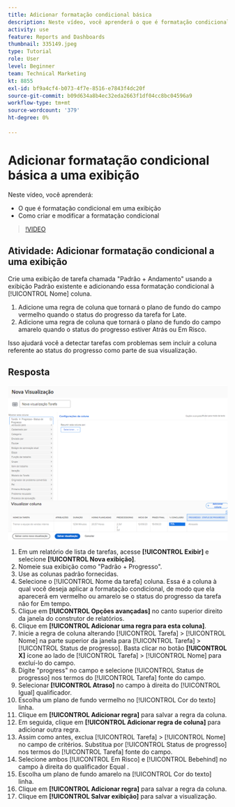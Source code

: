 ```yaml
---
title: Adicionar formatação condicional básica
description: Neste vídeo, você aprenderá o que é formatação condicional em uma exibição e como criar e modificar a formatação condicional em [!DNL  Workfront].
activity: use
feature: Reports and Dashboards
thumbnail: 335149.jpeg
type: Tutorial
role: User
level: Beginner
team: Technical Marketing
kt: 8855
exl-id: bf9a4cf4-b073-4f7e-8516-e7843f4dc20f
source-git-commit: b09d634a8b4ec32eda2663f1df04cc8bc04596a9
workflow-type: tm+mt
source-wordcount: '379'
ht-degree: 0%

---
```


# Adicionar formatação condicional básica a uma exibição

Neste vídeo, você aprenderá:

* O que é formatação condicional em uma exibição
* Como criar e modificar a formatação condicional

>[!VIDEO](https://video.tv.adobe.com/v/335149/?quality=12)

## Atividade: Adicionar formatação condicional a uma exibição

Crie uma exibição de tarefa chamada &quot;Padrão + Andamento&quot; usando a exibição Padrão existente e adicionando essa formatação condicional à [!UICONTROL Nome] coluna.

1. Adicione uma regra de coluna que tornará o plano de fundo do campo vermelho quando o status do progresso da tarefa for Late.
1. Adicione uma regra de coluna que tornará o plano de fundo do campo amarelo quando o status do progresso estiver Atrás ou Em Risco.

Isso ajudará você a detectar tarefas com problemas sem incluir a coluna referente ao status do progresso como parte de sua visualização.

## Resposta

![Uma imagem da tela para criar uma nova regra de coluna](assets/conditional-formatting-exercise.png)

1. Em um relatório de lista de tarefas, acesse **[!UICONTROL Exibir]** e selecione **[!UICONTROL Nova exibição]**.
1. Nomeie sua exibição como &quot;Padrão + Progresso&quot;.
1. Use as colunas padrão fornecidas.
1. Selecione o [!UICONTROL Nome da tarefa] coluna. Essa é a coluna à qual você deseja aplicar a formatação condicional, de modo que ela aparecerá em vermelho ou amarelo se o status do progresso da tarefa não for Em tempo.
1. Clique em **[!UICONTROL Opções avançadas]** no canto superior direito da janela do construtor de relatórios.
1. Clique em **[!UICONTROL Adicionar uma regra para esta coluna]**.
1. Inicie a regra de coluna alterando [!UICONTROL Tarefa] > [!UICONTROL Nome] na parte superior da janela para [!UICONTROL Tarefa] > [!UICONTROL Status de progresso]. Basta clicar no botão **[!UICONTROL X]** ícone ao lado de [!UICONTROL Tarefa] > [!UICONTROL Nome] para excluí-lo do campo.
1. Digite &quot;progress&quot; no campo e selecione [!UICONTROL Status de progresso] nos termos do [!UICONTROL Tarefa] fonte do campo.
1. Selecionar **[!UICONTROL Atraso]** no campo à direita do [!UICONTROL Igual] qualificador.
1. Escolha um plano de fundo vermelho no [!UICONTROL Cor do texto] linha.
1. Clique em **[!UICONTROL Adicionar regra]** para salvar a regra da coluna.
1. Em seguida, clique em **[!UICONTROL Adicionar regra de coluna]** para adicionar outra regra.
1. Assim como antes, exclua [!UICONTROL Tarefa] > [!UICONTROL Nome] no campo de critérios. Substitua por [!UICONTROL Status de progresso] nos termos do [!UICONTROL Tarefa] fonte do campo.
1. Selecione ambos [!UICONTROL Em Risco] e [!UICONTROL Bebehind] no campo à direita do qualificador Equal .
1. Escolha um plano de fundo amarelo na [!UICONTROL Cor do texto] linha.
1. Clique em **[!UICONTROL Adicionar regra]** para salvar a regra da coluna.
1. Clique em **[!UICONTROL Salvar exibição]** para salvar a visualização.

